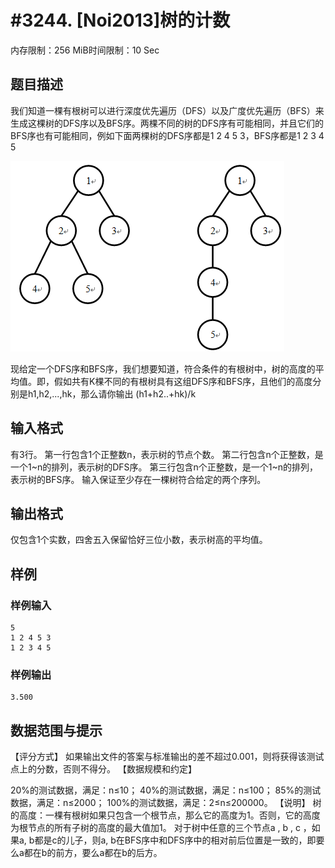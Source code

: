 # #3244. [Noi2013]树的计数

内存限制：256 MiB时间限制：10 Sec

## 题目描述

我们知道一棵有根树可以进行深度优先遍历（DFS）以及广度优先遍历（BFS）来生成这棵树的DFS序以及BFS序。两棵不同的树的DFS序有可能相同，并且它们的BFS序也有可能相同，例如下面两棵树的DFS序都是1 2 4 5 3，BFS序都是1 2 3 4 5

![](upload/201307/aa.png)

现给定一个DFS序和BFS序，我们想要知道，符合条件的有根树中，树的高度的平均值。即，假如共有K棵不同的有根树具有这组DFS序和BFS序，且他们的高度分别是h1,h2,...,hk，那么请你输出
(h1+h2..+hk)/k 

## 输入格式

有3行。 
第一行包含1个正整数n，表示树的节点个数。 
第二行包含n个正整数，是一个1~n的排列，表示树的DFS序。 
第三行包含n个正整数，是一个1~n的排列，表示树的BFS序。 
输入保证至少存在一棵树符合给定的两个序列。 

## 输出格式

仅包含1个实数，四舍五入保留恰好三位小数，表示树高的平均值。 

## 样例

### 样例输入

    
    
    5 
    1 2 4 5 3 
    1 2 3 4 5
    
    		
    

### 样例输出

    
    3.500
    

## 数据范围与提示

【评分方式】
如果输出文件的答案与标准输出的差不超过0.001，则将获得该测试点上的分数，否则不得分。
【数据规模和约定】

20%的测试数据，满足：n&le;10；
40%的测试数据，满足：n&le;100；
85%的测试数据，满足：n&le;2000；
100%的测试数据，满足：2&le;n&le;200000。
【说明】
树的高度：一棵有根树如果只包含一个根节点，那么它的高度为1。否则，它的高度为根节点的所有子树的高度的最大值加1。
对于树中任意的三个节点a , b , c ，如果a, b都是c的儿子，则a, b在BFS序中和DFS序中的相对前后位置是一致的，即要么a都在b的前方，要么a都在b的后方。
